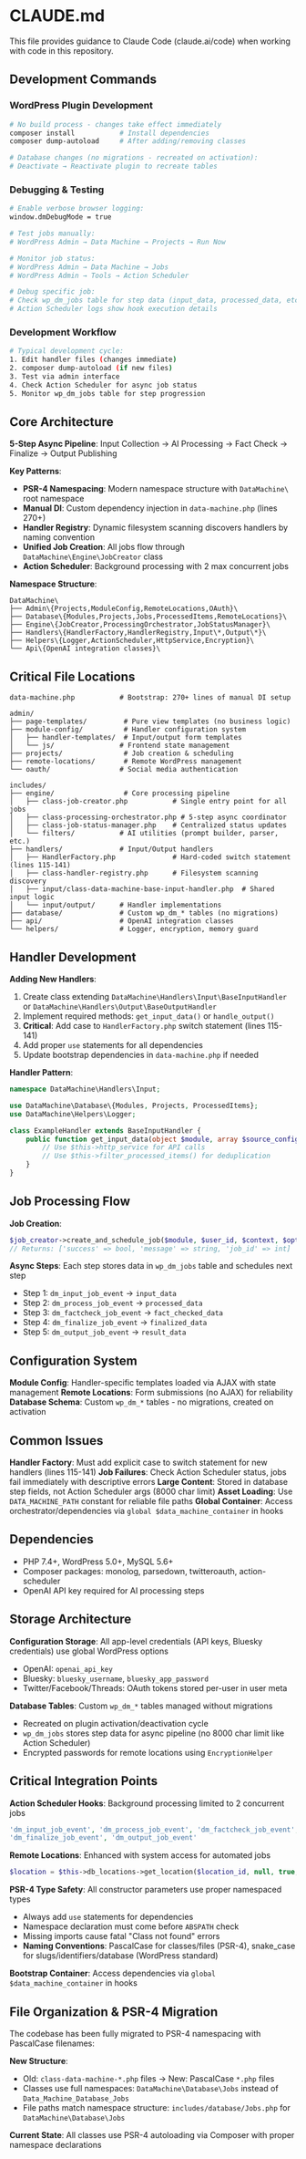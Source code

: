 # CLAUDE.md

This file provides guidance to Claude Code (claude.ai/code) when working with code in this repository.

## Development Commands

### WordPress Plugin Development
```bash
# No build process - changes take effect immediately
composer install           # Install dependencies
composer dump-autoload     # After adding/removing classes

# Database changes (no migrations - recreated on activation):
# Deactivate → Reactivate plugin to recreate tables
```

### Debugging & Testing
```bash
# Enable verbose browser logging:
window.dmDebugMode = true

# Test jobs manually:
# WordPress Admin → Data Machine → Projects → Run Now

# Monitor job status:
# WordPress Admin → Data Machine → Jobs
# WordPress Admin → Tools → Action Scheduler

# Debug specific job:
# Check wp_dm_jobs table for step data (input_data, processed_data, etc.)
# Action Scheduler logs show hook execution details
```

### Development Workflow
```bash
# Typical development cycle:
1. Edit handler files (changes immediate)
2. composer dump-autoload (if new files)
3. Test via admin interface
4. Check Action Scheduler for async job status
5. Monitor wp_dm_jobs table for step progression
```

## Core Architecture

**5-Step Async Pipeline**: Input Collection → AI Processing → Fact Check → Finalize → Output Publishing

**Key Patterns**:
- **PSR-4 Namespacing**: Modern namespace structure with `DataMachine\` root namespace
- **Manual DI**: Custom dependency injection in `data-machine.php` (lines 270+)
- **Handler Registry**: Dynamic filesystem scanning discovers handlers by naming convention
- **Unified Job Creation**: All jobs flow through `DataMachine\Engine\JobCreator` class
- **Action Scheduler**: Background processing with 2 max concurrent jobs

**Namespace Structure**:
```
DataMachine\
├── Admin\{Projects,ModuleConfig,RemoteLocations,OAuth}\
├── Database\{Modules,Projects,Jobs,ProcessedItems,RemoteLocations}\
├── Engine\{JobCreator,ProcessingOrchestrator,JobStatusManager}\
├── Handlers\{HandlerFactory,HandlerRegistry,Input\*,Output\*}\
├── Helpers\{Logger,ActionScheduler,HttpService,Encryption}\
└── Api\{OpenAI integration classes}\
```

## Critical File Locations

```
data-machine.php           # Bootstrap: 270+ lines of manual DI setup

admin/
├── page-templates/         # Pure view templates (no business logic)
├── module-config/          # Handler configuration system
│   ├── handler-templates/  # Input/output form templates
│   └── js/                # Frontend state management
├── projects/               # Job creation & scheduling
├── remote-locations/       # Remote WordPress management
└── oauth/                 # Social media authentication

includes/
├── engine/                 # Core processing pipeline
│   ├── class-job-creator.php           # Single entry point for all jobs
│   ├── class-processing-orchestrator.php # 5-step async coordinator
│   ├── class-job-status-manager.php    # Centralized status updates
│   └── filters/           # AI utilities (prompt builder, parser, etc.)
├── handlers/              # Input/Output handlers
│   ├── HandlerFactory.php              # Hard-coded switch statement (lines 115-141)
│   ├── class-handler-registry.php      # Filesystem scanning discovery
│   ├── input/class-data-machine-base-input-handler.php  # Shared input logic
│   └── input/output/      # Handler implementations
├── database/              # Custom wp_dm_* tables (no migrations)
├── api/                   # OpenAI integration classes
└── helpers/               # Logger, encryption, memory guard
```

## Handler Development

**Adding New Handlers**:
1. Create class extending `DataMachine\Handlers\Input\BaseInputHandler` or `DataMachine\Handlers\Output\BaseOutputHandler`
2. Implement required methods: `get_input_data()` or `handle_output()`
3. **Critical**: Add case to `HandlerFactory.php` switch statement (lines 115-141)
4. Add proper `use` statements for all dependencies
5. Update bootstrap dependencies in `data-machine.php` if needed

**Handler Pattern**:
```php
namespace DataMachine\Handlers\Input;

use DataMachine\Database\{Modules, Projects, ProcessedItems};
use DataMachine\Helpers\Logger;

class ExampleHandler extends BaseInputHandler {
    public function get_input_data(object $module, array $source_config, int $user_id): array {
        // Use $this->http_service for API calls
        // Use $this->filter_processed_items() for deduplication
    }
}
```

## Job Processing Flow

**Job Creation**: 
```php
$job_creator->create_and_schedule_job($module, $user_id, $context, $optional_data);
// Returns: ['success' => bool, 'message' => string, 'job_id' => int]
```

**Async Steps**: Each step stores data in `wp_dm_jobs` table and schedules next step
- Step 1: `dm_input_job_event` → `input_data` 
- Step 2: `dm_process_job_event` → `processed_data`
- Step 3: `dm_factcheck_job_event` → `fact_checked_data`
- Step 4: `dm_finalize_job_event` → `finalized_data`
- Step 5: `dm_output_job_event` → `result_data`

## Configuration System

**Module Config**: Handler-specific templates loaded via AJAX with state management
**Remote Locations**: Form submissions (no AJAX) for reliability
**Database Schema**: Custom `wp_dm_*` tables - no migrations, created on activation

## Common Issues

**Handler Factory**: Must add explicit case to switch statement for new handlers (lines 115-141)
**Job Failures**: Check Action Scheduler status, jobs fail immediately with descriptive errors
**Large Content**: Stored in database step fields, not Action Scheduler args (8000 char limit)
**Asset Loading**: Use `DATA_MACHINE_PATH` constant for reliable file paths
**Global Container**: Access orchestrator/dependencies via `global $data_machine_container` in hooks

## Dependencies

- PHP 7.4+, WordPress 5.0+, MySQL 5.6+
- Composer packages: monolog, parsedown, twitteroauth, action-scheduler
- OpenAI API key required for AI processing steps

## Storage Architecture

**Configuration Storage**: All app-level credentials (API keys, Bluesky credentials) use global WordPress options
- OpenAI: `openai_api_key`
- Bluesky: `bluesky_username`, `bluesky_app_password`
- Twitter/Facebook/Threads: OAuth tokens stored per-user in user meta

**Database Tables**: Custom `wp_dm_*` tables managed without migrations
- Recreated on plugin activation/deactivation cycle
- `wp_dm_jobs` stores step data for async pipeline (no 8000 char limit like Action Scheduler)
- Encrypted passwords for remote locations using `EncryptionHelper`

## Critical Integration Points

**Action Scheduler Hooks**: Background processing limited to 2 concurrent jobs
```php
'dm_input_job_event', 'dm_process_job_event', 'dm_factcheck_job_event', 
'dm_finalize_job_event', 'dm_output_job_event'
```

**Remote Locations**: Enhanced with system access for automated jobs
```php
$location = $this->db_locations->get_location($location_id, null, true, true); // System access
```

**PSR-4 Type Safety**: All constructor parameters use proper namespaced types
- Always add `use` statements for dependencies  
- Namespace declaration must come before `ABSPATH` check
- Missing imports cause fatal "Class not found" errors
- **Naming Conventions**: PascalCase for classes/files (PSR-4), snake_case for slugs/identifiers/database (WordPress standard)

**Bootstrap Container**: Access dependencies via `global $data_machine_container` in hooks

## File Organization & PSR-4 Migration

The codebase has been fully migrated to PSR-4 namespacing with PascalCase filenames:

**New Structure**:
- Old: `class-data-machine-*.php` files → New: PascalCase `*.php` files
- Classes use full namespaces: `DataMachine\Database\Jobs` instead of `Data_Machine_Database_Jobs`
- File paths match namespace structure: `includes/database/Jobs.php` for `DataMachine\Database\Jobs`

**Current State**: All classes use PSR-4 autoloading via Composer with proper namespace declarations